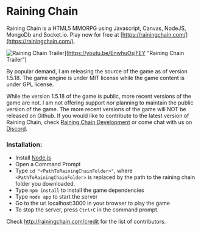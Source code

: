 Raining Chain
==============

Raining Chain is a HTML5 MMORPG using Javascript, Canvas, NodeJS, MongoDb and Socket.io. Play now for free at [https://rainingchain.com/](https://rainingchain.com/).

![Raining Chain Trailer](http://i.imgur.com/Duqym7r.png)](https://youtu.be/EnwhuOsjFEY "Raining Chain Trailer")

By popular demand, I am releasing the source of the game as of version 1.5.18. The game engine is under MIT license while the game content is under GPL license.

While the version 1.5.18 of the game is public, more recent versions of the game are not. I am not offering support nor planning to maintain the public version of the game. The more recent versions of the game will NOT be released on Github. 
If you would like to contribute to the latest version of Raining Chain, check [Raining Chain Development](http://rainingchain.wikia.com/wiki/Game_Development) or come chat with us on [Discord](https://discord.gg/dKEegX4).

### Installation:
* Install [Node.js](https://nodejs.org/en/)
* Open a Command Prompt
* Type `cd "<PathToRainingChainFolder>"`, where `<PathToRainingChainFolder>` is replaced by the path to the raining chain folder you downloaded.
* Type `npm install` to install the game dependencies
* Type `node app` to start the server
* Go to the url localhost:3000 in your browser to play the game
* To stop the server, press `Ctrl+C` in the command prompt.

Check http://rainingchain.com/credit for the list of contributors.